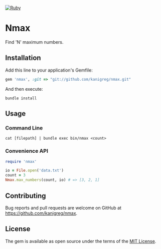 [![Ruby](https://github.com/kanigreg/nmax/actions/workflows/main.yml/badge.svg)](https://github.com/kanigreg/nmax/actions/workflows/main.yml)

# Nmax

Find 'N' maximum numbers.

## Installation

Add this line to your application's Gemfile:

```ruby
gem 'nmax', :git => "git://github.com/kanigreg/nmax.git"
```

And then execute:

```shell
bundle install
```

## Usage

### Command Line

```shell
cat [filepath] | bundle exec bin/nmax <count>
```

### Convenience API

```ruby
require 'nmax'

io = File.open('data.txt')
count = 3
Nmax.max_numbers(count, io) # => [3, 2, 1]
```

## Contributing

Bug reports and pull requests are welcome on GitHub at https://github.com/kanigreg/nmax.

## License

The gem is available as open source under the terms of the [MIT License](https://opensource.org/licenses/MIT).
